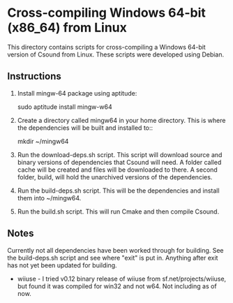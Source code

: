 Cross-compiling Windows 64-bit (x86\_64) from Linux
==================================================

This directory contains scripts for cross-compiling a Windows 64-bit version 
of Csound from Linux.  These scripts were developed using Debian.

## Instructions

1. Install mingw-64 package using aptitude:

    sudo aptitude install mingw-w64

2. Create a directory called mingw64 in your home directory. This is where the 
dependencies will be built and installed to::

    mkdir ~/mingw64

3. Run the download-deps.sh script.  This script will download source and
binary versions of dependencies that Csound will need. A folder called cache
will be created and files will be downloaded to there.  A second folder, build,
will hold the unarchived versions of the dependencies.

4. Run the build-deps.sh script.  This will be the dependencies and install 
them into ~/mingw64.

5. Run the build.sh script.  This will run Cmake and then compile Csound.

## Notes

Currently not all dependencies have been worked through for building.  See the
build-deps.sh script and see where "exit" is put in.  Anything after exit has 
not yet been updated for building.

* wiiuse - I tried v0.12 binary release of wiiuse from sf.net/projects/wiiuse, 
but found it was compiled for win32 and not w64.  Not including as of now.
